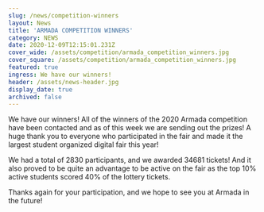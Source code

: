 ```yaml
---
slug: /news/competition-winners
layout: News
title: 'ARMADA COMPETITION WINNERS'
category: NEWS
date: 2020-12-09T12:15:01.231Z
cover_wide: /assets/competition/armada_competition_winners.jpg
cover_square: /assets/competition/armada_competition_winners.jpg
featured: true
ingress: We have our winners!
header: /assets/news-header.jpg
display_date: true
archived: false
---
```

We have our winners! All of the winners of the 2020 Armada competition have been contacted and as of this week we are sending out the prizes! A huge thank you to everyone who participated in the fair and made it the largest student organized digital fair this year!

We had a total of 2830 participants, and we awarded 34681 tickets! And it also proved to be quite an advantage to be active on the fair as the top 10% active students scored 40% of the lottery tickets.

Thanks again for your participation, and we hope to see you at Armada in the future!

